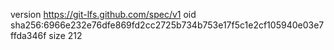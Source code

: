 version https://git-lfs.github.com/spec/v1
oid sha256:6966e232e76dfe869fd2cc2725b734b753e17f5c1e2cf105940e03e7ffda346f
size 212
